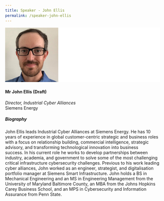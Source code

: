 ```yaml
---
title: Speaker - John Ellis
permalink: /speaker-john-ellis
---
```


![John Ellis](/images/speakers/Ellis-John.jpg)

#### **Mr John Ellis (Draft)**

*Director, Industrial Cyber Alliances*  
Siemens Energy

##### **Biography**

John Ellis leads Industrial Cyber Alliances at Siemens Energy.
He has 10 years of experience in global customer-centric strategic and business roles with a focus on relationship building, commercial intelligence, strategic advisory, and transforming technological innovation into business success. In his current role he works to develop partnerships between industry, academia, and government to solve some of the most challenging critical infrastructure cybersecurity challenges. Previous to his work leading cyber alliances, John worked as an engineer, strategist, and digitalisation portfolio manager at Siemens Smart Infrastructure. John holds a BS in Mechanical Engineering and an MS in Engineering Management from the University of Maryland Baltimore County, an MBA from the Johns Hopkins Carey Business School, and an MPS in Cybersecurity and Information Assurance from Penn State.